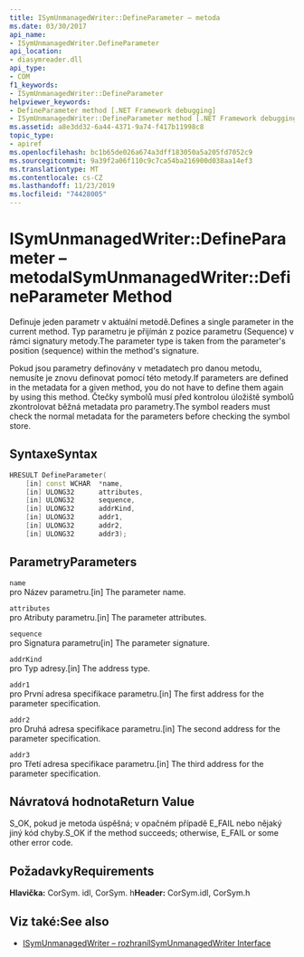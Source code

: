 ```yaml
---
title: ISymUnmanagedWriter::DefineParameter – metoda
ms.date: 03/30/2017
api_name:
- ISymUnmanagedWriter.DefineParameter
api_location:
- diasymreader.dll
api_type:
- COM
f1_keywords:
- ISymUnmanagedWriter::DefineParameter
helpviewer_keywords:
- DefineParameter method [.NET Framework debugging]
- ISymUnmanagedWriter::DefineParameter method [.NET Framework debugging]
ms.assetid: a8e3dd32-6a44-4371-9a74-f417b11998c8
topic_type:
- apiref
ms.openlocfilehash: bc1b65de026a674a3dff183050a5a205fd7052c9
ms.sourcegitcommit: 9a39f2a06f110c9c7ca54ba216900d038aa14ef3
ms.translationtype: MT
ms.contentlocale: cs-CZ
ms.lasthandoff: 11/23/2019
ms.locfileid: "74428005"
---
```

# <a name="isymunmanagedwriterdefineparameter-method"></a><span data-ttu-id="e7f65-102">ISymUnmanagedWriter::DefineParameter – metoda</span><span class="sxs-lookup"><span data-stu-id="e7f65-102">ISymUnmanagedWriter::DefineParameter Method</span></span>
<span data-ttu-id="e7f65-103">Definuje jeden parametr v aktuální metodě.</span><span class="sxs-lookup"><span data-stu-id="e7f65-103">Defines a single parameter in the current method.</span></span> <span data-ttu-id="e7f65-104">Typ parametru je přijímán z pozice parametru (Sequence) v rámci signatury metody.</span><span class="sxs-lookup"><span data-stu-id="e7f65-104">The parameter type is taken from the parameter's position (sequence) within the method's signature.</span></span>  
  
 <span data-ttu-id="e7f65-105">Pokud jsou parametry definovány v metadatech pro danou metodu, nemusíte je znovu definovat pomocí této metody.</span><span class="sxs-lookup"><span data-stu-id="e7f65-105">If parameters are defined in the metadata for a given method, you do not have to define them again by using this method.</span></span> <span data-ttu-id="e7f65-106">Čtečky symbolů musí před kontrolou úložiště symbolů zkontrolovat běžná metadata pro parametry.</span><span class="sxs-lookup"><span data-stu-id="e7f65-106">The symbol readers must check the normal metadata for the parameters before checking the symbol store.</span></span>  
  
## <a name="syntax"></a><span data-ttu-id="e7f65-107">Syntaxe</span><span class="sxs-lookup"><span data-stu-id="e7f65-107">Syntax</span></span>  
  
```cpp  
HRESULT DefineParameter(  
    [in] const WCHAR  *name,  
    [in] ULONG32      attributes,  
    [in] ULONG32      sequence,  
    [in] ULONG32      addrKind,  
    [in] ULONG32      addr1,  
    [in] ULONG32      addr2,  
    [in] ULONG32      addr3);  
```  
  
## <a name="parameters"></a><span data-ttu-id="e7f65-108">Parametry</span><span class="sxs-lookup"><span data-stu-id="e7f65-108">Parameters</span></span>  
 `name`  
 <span data-ttu-id="e7f65-109">pro Název parametru.</span><span class="sxs-lookup"><span data-stu-id="e7f65-109">[in] The parameter name.</span></span>  
  
 `attributes`  
 <span data-ttu-id="e7f65-110">pro Atributy parametru.</span><span class="sxs-lookup"><span data-stu-id="e7f65-110">[in] The parameter attributes.</span></span>  
  
 `sequence`  
 <span data-ttu-id="e7f65-111">pro Signatura parametru</span><span class="sxs-lookup"><span data-stu-id="e7f65-111">[in] The parameter signature.</span></span>  
  
 `addrKind`  
 <span data-ttu-id="e7f65-112">pro Typ adresy.</span><span class="sxs-lookup"><span data-stu-id="e7f65-112">[in] The address type.</span></span>  
  
 `addr1`  
 <span data-ttu-id="e7f65-113">pro První adresa specifikace parametru.</span><span class="sxs-lookup"><span data-stu-id="e7f65-113">[in] The first address for the parameter specification.</span></span>  
  
 `addr2`  
 <span data-ttu-id="e7f65-114">pro Druhá adresa specifikace parametru.</span><span class="sxs-lookup"><span data-stu-id="e7f65-114">[in] The second address for the parameter specification.</span></span>  
  
 `addr3`  
 <span data-ttu-id="e7f65-115">pro Třetí adresa specifikace parametru.</span><span class="sxs-lookup"><span data-stu-id="e7f65-115">[in] The third address for the parameter specification.</span></span>  
  
## <a name="return-value"></a><span data-ttu-id="e7f65-116">Návratová hodnota</span><span class="sxs-lookup"><span data-stu-id="e7f65-116">Return Value</span></span>  
 <span data-ttu-id="e7f65-117">S_OK, pokud je metoda úspěšná; v opačném případě E_FAIL nebo nějaký jiný kód chyby.</span><span class="sxs-lookup"><span data-stu-id="e7f65-117">S_OK if the method succeeds; otherwise, E_FAIL or some other error code.</span></span>  
  
## <a name="requirements"></a><span data-ttu-id="e7f65-118">Požadavky</span><span class="sxs-lookup"><span data-stu-id="e7f65-118">Requirements</span></span>  
 <span data-ttu-id="e7f65-119">**Hlavička:** CorSym. idl, CorSym. h</span><span class="sxs-lookup"><span data-stu-id="e7f65-119">**Header:** CorSym.idl, CorSym.h</span></span>  
  
## <a name="see-also"></a><span data-ttu-id="e7f65-120">Viz také:</span><span class="sxs-lookup"><span data-stu-id="e7f65-120">See also</span></span>

- [<span data-ttu-id="e7f65-121">ISymUnmanagedWriter – rozhraní</span><span class="sxs-lookup"><span data-stu-id="e7f65-121">ISymUnmanagedWriter Interface</span></span>](../../../../docs/framework/unmanaged-api/diagnostics/isymunmanagedwriter-interface.md)
